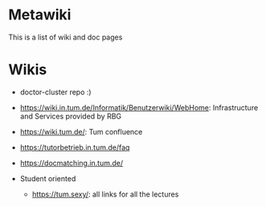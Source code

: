 # Metawiki

This is a list of wiki and doc pages

# Wikis

- doctor-cluster repo :)
- https://wiki.in.tum.de/Informatik/Benutzerwiki/WebHome: Infrastructure and Services provided by RBG
- https://wiki.tum.de/: Tum confluence
- https://tutorbetrieb.in.tum.de/faq
- https://docmatching.in.tum.de/

- Student oriented
  - https://tum.sexy/: all links for all the lectures
